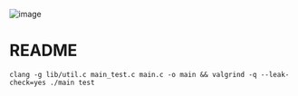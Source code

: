 ![image](https://github.com/SamJoan/advent-of-code-2023/assets/152786/bc647d26-d8b3-4f42-bc95-eb3cf82151d8)


# README

```
clang -g lib/util.c main_test.c main.c -o main && valgrind -q --leak-check=yes ./main test
```
